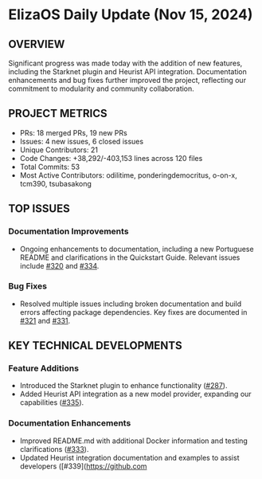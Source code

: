 # ElizaOS Daily Update (Nov 15, 2024)

## OVERVIEW 
Significant progress was made today with the addition of new features, including the Starknet plugin and Heurist API integration. Documentation enhancements and bug fixes further improved the project, reflecting our commitment to modularity and community collaboration.

## PROJECT METRICS
- PRs: 18 merged PRs, 19 new PRs
- Issues: 4 new issues, 6 closed issues
- Unique Contributors: 21
- Code Changes: +38,292/-403,153 lines across 120 files
- Total Commits: 53
- Most Active Contributors: odilitime, ponderingdemocritus, o-on-x, tcm390, tsubasakong

## TOP ISSUES
### Documentation Improvements
- Ongoing enhancements to documentation, including a new Portuguese README and clarifications in the Quickstart Guide. Relevant issues include [#320](https://github.com/elizaos/eliza/issues/320) and [#334](https://github.com/elizaos/eliza/issues/334).

### Bug Fixes
- Resolved multiple issues including broken documentation and build errors affecting package dependencies. Key fixes are documented in [#321](https://github.com/elizaos/eliza/issues/321) and [#331](https://github.com/elizaos/eliza/issues/331).

## KEY TECHNICAL DEVELOPMENTS
### Feature Additions
- Introduced the Starknet plugin to enhance functionality ([#287](https://github.com/elizaos/eliza/pull/287)).
- Added Heurist API integration as a new model provider, expanding our capabilities ([#335](https://github.com/elizaos/eliza/pull/335)).

### Documentation Enhancements
- Improved README.md with additional Docker information and testing clarifications ([#333](https://github.com/elizaos/eliza/pull/333)).
- Updated Heurist integration documentation and examples to assist developers ([#339](https://github.com